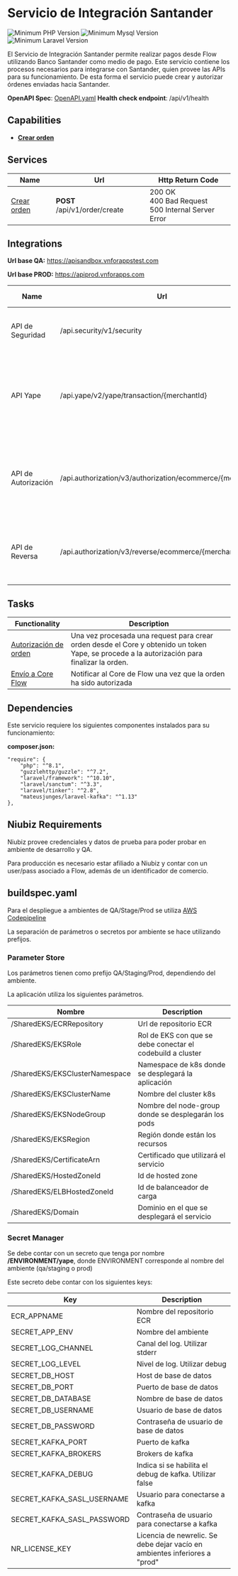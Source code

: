 # Servicio de Integración Santander
![Minimum PHP Version](https://shields.io/badge/PHP-8.1.0-blue) ![Minimum Mysql Version](https://shields.io/badge/mysql-8.0-blue) ![Minimum Laravel Version](https://shields.io/badge/laravel-10.0.0-blue)

El Servicio de Integración Santander permite realizar pagos desde Flow utilizando Banco Santander como medio de pago. Este servicio contiene los procesos necesarios para integrarse con Santander, quien provee las APIs para su funcionamiento. De esta forma el servicio puede crear y autorizar órdenes enviadas hacia Santander.

**OpenAPI Spec**: [OpenAPI.yaml](/openapi.yaml)
**Health check endpoint**: /api/v1/health

## Capabilities

-  **[Crear orden](https://gitlab.flowdevelopers.cl/core/integrations/yape/-/wikis/Crear-Orden)** 


## Services
| Name |Url|Http Return Code|
|------|---|----------------|
| [Crear orden](https://gitlab.flowdevelopers.cl/core/integrations/yape/-/wikis/Crear-Orden) | **POST** /api/v1/order/create | 200 OK  <br> 400 Bad Request   <br>500 Internal Server Error

## Integrations

**Url base QA:** https://apisandbox.vnforappstest.com

**Url base PROD:** https://apiprod.vnforapps.com

| Name |Url|Http Return Code|
|------|---|----------------|
| API de Seguridad | /api.security/v1/security | 201 Created <br> 401 Unauthorized <br> 500 Internal Server Error |
| API Yape | /api.yape/v2/yape/transaction/{merchantId} | 200 OK <br> 400 Bad Request <br> 401 Unauthorized <br> 406 Not Acceptable <br> 500 Internal Server Error |
| API de Autorización | /api.authorization/v3/authorization/ecommerce/{merchantId} | 200 OK <br> 400 Bad Request <br> 401 Unauthorized <br> 406 Not Acceptable <br> 500 Internal Server Error |
| API de Reversa | /api.authorization/v3/reverse/ecommerce/{merchantId} | 200 OK <br> 400 Bad Request <br> 401 Unauthorized <br> 500 Internal Server Error |

## Tasks

| Functionality |Description |
|---------------|------------|
| [Autorización de orden](https://gitlab.flowdevelopers.cl/core/integrations/yape/-/wikis/Autorizaci%C3%B3n-de-Orden) | Una vez procesada una request para crear orden desde el Core y obtenido un token Yape, se procede a la autorización para finalizar la orden. |
| [Envío a Core Flow](https://gitlab.flowdevelopers.cl/core/integrations/yape/-/wikis/Env%C3%ADo-a-Core-Flow) | Notificar al Core de Flow una vez que la orden ha sido autorizada |

## Dependencies

Este servicio requiere los siguientes componentes instalados para su funcionamiento:

**composer.json:**
```
"require": {
    "php": "^8.1",
    "guzzlehttp/guzzle": "^7.2",
    "laravel/framework": "^10.10",
    "laravel/sanctum": "^3.3",
    "laravel/tinker": "^2.8",
    "mateusjunges/laravel-kafka": "^1.13"
},
```

## Niubiz Requirements

Niubiz provee credenciales y datos de prueba para poder probar en ambiente de desarrollo y QA.

Para producción es necesario estar afiliado a Niubiz y contar con un user/pass asociado a Flow, además de un identificador de comercio.

## buildspec.yaml

Para el despliegue a ambientes de QA/Stage/Prod se utiliza [AWS Codepipeline](https://aws.amazon.com/es/codepipeline/)

La separación de parámetros o secretos por ambiente se hace utilizando prefijos.

### Parameter Store

Los parámetros tienen como prefijo QA/Staging/Prod, dependiendo del ambiente. 

La aplicación utiliza los siguientes parámetros.

| Nombre | Description |
|-----|-------------|
|/SharedEKS/ECRRepository| Url de repositorio ECR|
|/SharedEKS/EKSRole| Rol de EKS con que se debe conectar el codebuild a cluster|
|/SharedEKS/EKSClusterNamespace| Namespace de k8s donde se desplegará la aplicación|
|/SharedEKS/EKSClusterName| Nombre del cluster k8s|
|/SharedEKS/EKSNodeGroup| Nombre del node-group donde se desplegarán los pods|
|/SharedEKS/EKSRegion|Región donde están los recursos|
|/SharedEKS/CertificateArn|Certificado que utilizará el servicio|
|/SharedEKS/HostedZoneId|Id de hosted zone|
|/SharedEKS/ELBHostedZoneId|Id de balanceador de carga|
|/SharedEKS/Domain|Dominio en el que se desplegará el servicio|

### Secret Manager

Se debe contar con un secreto que tenga por nombre **/ENVIRONMENT/yape**, donde ENVIRONMENT corresponde al nombre del ambiente (qa/staging o prod)

Este secreto debe contar con los siguientes keys:

| Key | Description |
|-----|-------------|
|ECR_APPNAME|Nombre del repositorio ECR|
|SECRET_APP_ENV|Nombre del ambiente|
|SECRET_LOG_CHANNEL|Canal del log. Utilizar stderr|
|SECRET_LOG_LEVEL|Nivel de log. Utilizar debug|
|SECRET_DB_HOST| Host de base de datos|
|SECRET_DB_PORT| Puerto de base de datos|
|SECRET_DB_DATABASE| Nombre de base de datos|
|SECRET_DB_USERNAME| Usuario de base de datos|
|SECRET_DB_PASSWORD| Contraseña de usuario de base de datos|
|SECRET_KAFKA_PORT|Puerto de kafka|
|SECRET_KAFKA_BROKERS|Brokers de kafka|
|SECRET_KAFKA_DEBUG| Indica si se habilita el debug de kafka. Utilizar false|
|SECRET_KAFKA_SASL_USERNAME| Usuario para conectarse a kafka|
|SECRET_KAFKA_SASL_PASSWORD| Contraseña de usuario para conectarse a kafka|
|NR_LICENSE_KEY| Licencia de newrelic. Se debe dejar vacío en ambientes inferiores a "prod"|


